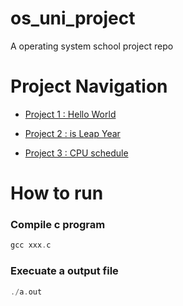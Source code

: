 # os_uni_project
A operating system school project repo

# Project Navigation

* [ Project 1 : Hello World ](/tree/hello_world)

* [ Project 2 : is Leap Year ](/tree/is_leap)

* [ Project 3 : CPU schedule ](/tree/process_thread)


# How to run

### Compile c program 
```c
gcc xxx.c
```

### Execuate a output file
```c
./a.out
```
